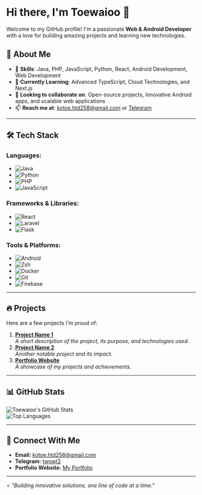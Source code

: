 # Hi there, I'm Toewaioo 👋  

Welcome to my GitHub profile! I'm a passionate **Web & Android Developer** with a love for building amazing projects and learning new technologies.

## 🚀 About Me
- 🌟 **Skills**: Java, PHP, JavaScript, Python, React, Android Development, Web Development  
- 🌱 **Currently Learning**: Advanced TypeScript, Cloud Technologies, and Next.js  
- 👯 **Looking to collaborate on**: Open-source projects, innovative Android apps, and scalable web applications  
- 📫 **Reach me at**: [kotoe.htd258@gmail.com](mailto:kotoe.htd258@gmail.com) or [Telegram](https://t.me/twowt2)  

---

## 🛠 Tech Stack  
### Languages:
- ![Java](https://img.shields.io/badge/Java-%23ED8B00.svg?style=flat&logo=java&logoColor=white)
- ![Python](https://img.shields.io/badge/Python-%2314354C.svg?style=flat&logo=python&logoColor=white)
- ![PHP](https://img.shields.io/badge/PHP-%23777BB4.svg?style=flat&logo=php&logoColor=white)
- ![JavaScript](https://img.shields.io/badge/JavaScript-%23F7DF1E.svg?style=flat&logo=javascript&logoColor=black)  

### Frameworks & Libraries:
- ![React](https://img.shields.io/badge/React-%2361DAFB.svg?style=flat&logo=react&logoColor=black)  
- ![Laravel](https://img.shields.io/badge/Laravel-%23FF2D20.svg?style=flat&logo=laravel&logoColor=white)  
- ![Flask](https://img.shields.io/badge/Flask-%23000000.svg?style=flat&logo=flask&logoColor=white)  

### Tools & Platforms:
- ![Android](https://img.shields.io/badge/Android-%233DDC84.svg?style=flat&logo=android&logoColor=white)
- ![Zsh](https://img.shields.io/badge/Shell-Zsh-%23F7E018?style=flat&logo=gnubash&logoColor=black)
- ![Docker](https://img.shields.io/badge/Docker-%230db7ed.svg?style=flat&logo=docker&logoColor=white)  
- ![Git](https://img.shields.io/badge/Git-%23F05033.svg?style=flat&logo=git&logoColor=white)  
- ![Firebase](https://img.shields.io/badge/Firebase-%23FFCA28.svg?style=flat&logo=firebase&logoColor=black)

---

## 🔥 Projects  
Here are a few projects I'm proud of:
1. [**Project Name 1**](#)  
   *A short description of the project, its purpose, and technologies used.*  
2. [**Project Name 2**](#)  
   *Another notable project and its impact.*  
3. [**Portfolio Website**](https://portfolio-liar2003s-project.vercel.app)  
   *A showcase of my projects and achievements.*  

---

## 📊 GitHub Stats  
![Toewaioo's GitHub Stats](https://github-readme-stats.vercel.app/api?username=toewaioo&show_icons=true&theme=radical)  
![Top Languages](https://github-readme-stats.vercel.app/api/top-langs/?username=toewaioo&layout=compact&theme=radical)  

---

## 🤝 Connect With Me  
- **Email:** [kotoe.htd258@gmail.com](mailto:kotoe.htd258@gmail.com)  
- **Telegram:** [twowt2](https://t.me/twowt2)  
- **Portfolio Website:** [My Portfolio](https://portfolio-liar2003s-projects.vercel.app)  

---

⭐️ *"Building innovative solutions, one line of code at a time."*

